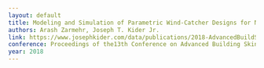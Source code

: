 ```yaml
---
layout: default
title: Modeling and Simulation of Parametric Wind-Catcher Designs for Natural Ventilation in Sustainable Building Skin Architecture
authors: Arash Zarmehr, Joseph T. Kider Jr.
link: https://www.josephkider.com/data/publications/2018-AdvancedBuildSkins-ParametricNV.pdf
conference: Proceedings of the13th Conference on Advanced Building Skins 
year: 2018
---
```

